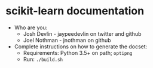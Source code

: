 scikit-learn documentation
==========================

* Who are you:
  * Josh Devlin - jaypeedevlin on twitter and github
  * Joel Nothman - jnothman on github
* Complete instructions on how to generate the docset:
  * Requirements: Python 3.5+ on path; `optipng`
  * Run: `./build.sh`
